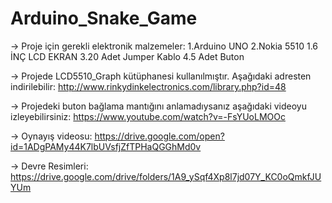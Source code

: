 # Arduino_Snake_Game
-> Proje için gerekli elektronik malzemeler:
1.Arduino UNO
2.Nokia 5510 1.6 İNÇ LCD EKRAN
3.20 Adet Jumper Kablo
4.5 Adet Buton

-> Projede LCD5510_Graph kütüphanesi kullanılmıştır. Aşağıdaki adresten indirilebilir:
http://www.rinkydinkelectronics.com/library.php?id=48

-> Projedeki buton bağlama mantığını anlamadıysanız aşağıdaki videoyu izleyebilirsiniz:
https://www.youtube.com/watch?v=-FsYUoLMOOc

-> Oynayış videosu:
https://drive.google.com/open?id=1ADgPAMy44K7lbUVsfjZfTPHaQGGhMd0v

-> Devre Resimleri:
https://drive.google.com/drive/folders/1A9_ySqf4Xp8l7jd07Y_KC0oQmkfJUYUm
